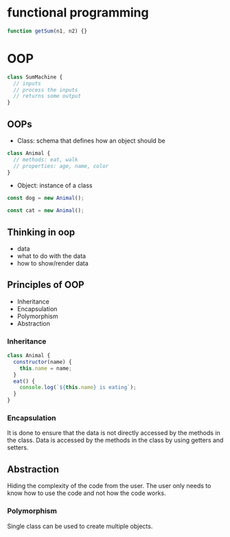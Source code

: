 # functional programming

```js
function getSum(n1, n2) {}
```

# OOP

```js
class SumMachine {
  // inputs
  // process the inputs
  // returns some output
}
```

## OOPs

- Class: schema that defines how an object should be

```js
class Animal {
  // methods: eat, walk
  // properties: age, name, color
}
```

- Object: instance of a class

```js
const dog = new Animal();

const cat = new Animal();
```

## Thinking in oop

- data
- what to do with the data
- how to show/render data

## Principles of OOP

- Inheritance
- Encapsulation
- Polymorphism
- Abstraction

### Inheritance

```js
class Animal {
  constructor(name) {
    this.name = name;
  }
  eat() {
    console.log(`${this.name} is eating`);
  }
}
```

### Encapsulation

It is done to ensure that the data is not directly accessed by the methods in the class. Data is accessed by the methods in the class by using getters and setters.

## Abstraction

Hiding the complexity of the code from the user. The user only needs to know how to use the code and not how the code works.

### Polymorphism

Single class can be used to create multiple objects.

